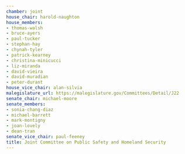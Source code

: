 ```yaml
---
chamber: joint
house_chair: harold-naughton
house_members:
- thomas-walsh
- bruce-ayers
- paul-tucker
- stephan-hay
- chynah-tyler
- patrick-kearney
- christina-minicucci
- liz-miranda
- david-vieira
- david-muradian
- peter-durant
house_vice_chair: alan-silvia
malegislature_url: https://malegislature.gov/Committees/Detail/J22
senate_chair: michael-moore
senate_members:
- sonia-chang-diaz
- michael-barrett
- mark-montigny
- joan-lovely
- dean-tran
senate_vice_chair: paul-feeney
title: Joint Committee on Public Safety and Homeland Security
---
```

